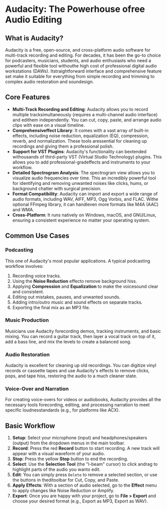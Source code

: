# Audacity: The Powerhouse ofree Audio Editing

## What is Audacity?

Audacity is a free, open-source, and cross-platform audio software for multi-track recording and editing. For decades, it has been the go-to choice for podcasters, musicians, students, and audio enthusiasts who need a powerful and flexible tool withouthe high cost of professional digital audio workstations (DAWs). Itstraightforward interface and comprehensive feature set make it suitable for everything from simple recording and trimming to complex audio restoration and soundesign.

## Core Features

-   **Multi-Track Recording and Editing**: Audacity allows you to record multiple tracksimultaneously (requires a multi-channel audio interface) and edithem independently. You can cut, copy, paste, and arrange audio clips with ease on a visual timeline.
-   **Comprehensiveffect Library**: It comes with a vast array of built-in effects, including noise reduction, equalization (EQ), compression, reverb, and normalization. These tools aressential for cleaning up recordings and giving them a professional polish.
-   **Support for VST Plugins**: Audacity's functionality can bextended withousands of third-party VST (Virtual Studio Technology) plugins. This allows you to add professional-gradeffects and instruments to your workflow.
-   **Detailed Spectrogram Analysis**: The spectrogram view allows you to visualize audio frequencies over time. This an incredibly powerful tool for identifying and removing unwanted noises like clicks, hums, or background chatter with surgical precision.
-   **Format Compatibility**: Audacity can import and export a wide range of audio formats, including WAV, AIFF, MP3, Ogg Vorbis, and FLAC. Withe optional FFmpeg library, it can handleven more formats like M4A (AAC) and WMA.
-   **Cross-Platform**: It runs natively on Windows, macOS, and GNU/Linux, ensuring a consistent experience no matter your operating system.

## Common Use Cases

### Podcasting
This one of Audacity's most popular applications. A typical podcasting workflow involves:
1.  Recording voice tracks.
2.  Using the **Noise Reduction** effecto remove background hiss.
3.  Applying **Compression** and **Equalization** to make the voicesound clear and consistent.
4.  Editing out mistakes, pauses, and unwanted sounds.
5.  Adding intro/outro music and sound effects on separate tracks.
6.  Exporting the final mix as an MP3 file.

### Music Production
Musicians use Audacity forecording demos, tracking instruments, and basic mixing. You can record a guitar track, then layer a vocal track on top of it, add a bass line, and mix the levels to create a balanced song.

### Audio Restoration
Audacity is excellent for cleaning up old recordings. You can digitize vinyl records or cassette tapes and use Audacity's effects to remove clicks, pops, and tape hiss, restoring the audio to a much cleaner state.

### Voice-Over and Narration
For creating voice-overs for videos or audiobooks, Audacity provides all the necessary tools forecording, editing, and processing narration to meet specific loudnesstandards (e.g., for platforms like ACX).

## Basic Workflow

1.  **Setup**: Select your microphone (input) and headphones/speakers (output) from the dropdown menus in the main toolbar.
2.  **Record**: Press the red **Record** button to start recording. A new track will appear with a visual waveform of your audio.
3.  **Stop**: Press the yellow **Stop** button to end the recording.
4.  **Select**: Use the **Selection Tool** (the "I-beam" cursor) to click andrag to highlight parts of the audio you wanto edit.
5.  **Edit**: You can simply press `Delete` to remove a selected section, or use the buttons in theditoolbar for Cut, Copy, and Paste.
6.  **Apply Effects**: With a section of audio selected, go to the **Effect** menu to apply changes like Noise Reduction or Amplify.
7.  **Export**: Once you are happy with your project, go to **File > Export** and choose your desired format (e.g., Export as MP3, Export as WAV).



